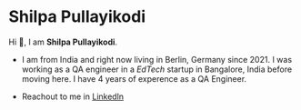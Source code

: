 # Shilpa Pullayikodi

Hi 👋, I am **Shilpa Pullayikodi**.

-  I am from India and right now living in Berlin, Germany since 2021.
I was working as a QA engineer in a *EdTech* startup in Bangalore, India before moving here. I have 4 years of experence as a QA Engineer.

- Reachout to me in [Linkedln](https://de.linkedin.com/in/shilpa-pullayikodi-a01707140)


